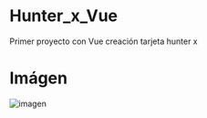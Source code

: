 # Hunter_x_Vue
Primer proyecto con Vue creación tarjeta hunter x


# Imágen
![imagen](https://github.com/Novaversocl/Hunter_x_Vue/assets/95386670/4cd32d9a-6479-48dd-93e2-a1a72c90c915)



